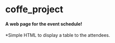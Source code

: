 # coffe_project

#### A web page for the event schedule! 
*Simple HTML to display a table to the attendees.
